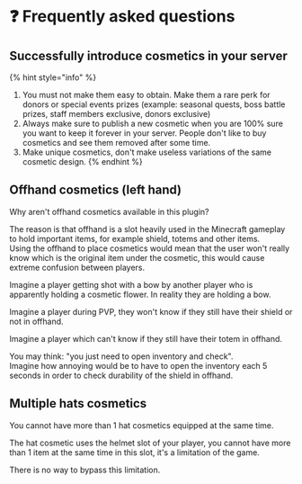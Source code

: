 # ❓ Frequently asked questions

## Successfully introduce cosmetics in your server

{% hint style="info" %}
1. You must not make them easy to obtain. Make them a rare perk for donors or special events prizes (example: seasonal quests, boss battle prizes, staff members exclusive, donors exclusive)
2. Always make sure to publish a new cosmetic when you are 100% sure you want to keep it forever in your server. People don't like to buy cosmetics and see them removed after some time.
3. Make unique cosmetics, don't make useless variations of the same cosmetic design.
{% endhint %}

## Offhand cosmetics (left hand)

Why aren't offhand cosmetics available in this plugin?

The reason is that offhand is a slot heavily used in the Minecraft gameplay to hold important items, for example shield, totems and other items.\
Using the offhand to place cosmetics would mean that the user won't really know which is the original item under the cosmetic, this would cause extreme confusion between players.

Imagine a player getting shot with a bow by another player who is apparently holding a cosmetic flower. In reality they are holding a bow.

Imagine a player during PVP, they won't know if they still have their shield or not in offhand.

Imagine a player which can't know if they still have their totem in offhand.

You may think: "you just need to open inventory and check".\
Imagine how annoying would be to have to open the inventory each 5 seconds in order to check durability of the shield in offhand.

## Multiple hats cosmetics

You cannot have more than 1 hat cosmetics equipped at the same time.

The hat cosmetic uses the helmet slot of your player, you cannot have more than 1 item at the same time in this slot, it's a limitation of the game.

There is no way to bypass this limitation.
